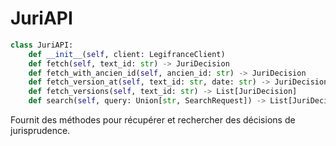 # JuriAPI

```python
class JuriAPI:
    def __init__(self, client: LegifranceClient)
    def fetch(self, text_id: str) -> JuriDecision
    def fetch_with_ancien_id(self, ancien_id: str) -> JuriDecision
    def fetch_version_at(self, text_id: str, date: str) -> JuriDecision
    def fetch_versions(self, text_id: str) -> List[JuriDecision]
    def search(self, query: Union[str, SearchRequest]) -> List[JuriDecision]
```

Fournit des méthodes pour récupérer et rechercher des décisions de jurisprudence.
